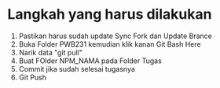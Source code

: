 # Langkah yang harus dilakukan
1. Pastikan harus sudah update Sync Fork dan Update Brance
2. Buka Folder PWB231 kemudian klik kanan Git Bash Here
3. Narik data "git pull"
4. Buat FOlder NPM_NAMA pada Folder Tugas
5. Commit jika sudah selesai tugasnya
6. Git Push
